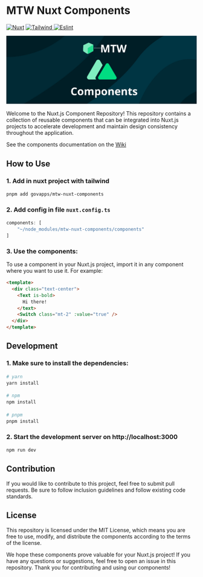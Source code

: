 # MTW Nuxt Components

<a target="_blank" href="https://nuxt.com/">![Nuxt](https://img.shields.io/badge/Nuxt-v3.6.5-3fb27f)</a>
<a target="_blank" href="https://tailwindcss.com/">
![Tailwind](https://img.shields.io/badge/Tailwind-v3.3.3-38bdf8)
</a>
<a target="_blank" href="https://eslint.org/">![Eslint](https://img.shields.io/badge/Eslint-8.47.0-4930bd)</a>

<img src="assets/images/mtw-components-cover.png"/>

Welcome to the Nuxt.js Component Repository! This repository contains a collection of reusable components that can be integrated into Nuxt.js projects to accelerate development and maintain design consistency throughout the application.

See the components documentation on the [Wiki](https://github.com/govapps/mtw-nuxt-components/wiki)

## How to Use

### 1. Add in nuxt project with tailwind

``` bash
pnpm add govapps/mtw-nuxt-components
```

### 2. Add config in file `nuxt.config.ts`
``` ts
components: [
    "~/node_modules/mtw-nuxt-components/components"
]
```

### 3. Use the components:
To use a component in your Nuxt.js project, import it in any component where you want to use it. For example:
```html
<template>
  <div class="text-center">
    <Text is-bold>
      Hi there!
    </text>
    <Switch class="mt-2" :value="true" />
  </div>
</template>
```

## Development

### 1. Make sure to install the dependencies:

``` bash
# yarn
yarn install

# npm
npm install

# pnpm
pnpm install

```

### 2. Start the development server on http://localhost:3000

```bash
npm run dev
```

## Contribution

If you would like to contribute to this project, feel free to submit pull requests. Be sure to follow inclusion guidelines and follow existing code standards.

## License

This repository is licensed under the MIT License, which means you are free to use, modify, and distribute the components according to the terms of the license.

We hope these components prove valuable for your Nuxt.js project! If you have any questions or suggestions, feel free to open an issue in this repository. Thank you for contributing and using our components!